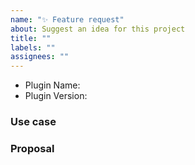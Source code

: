 ```yaml
---
name: "✨ Feature request"
about: Suggest an idea for this project
title: ""
labels: ""
assignees: ""
---
```


<!--
  🚨 Your issue will be CLOSED if:
   - This template is removed
   - Parts of this template are removed
-->

- Plugin Name: <!-- the plugin(s) this issue is about -->
- Plugin Version:

### Use case

### Proposal
